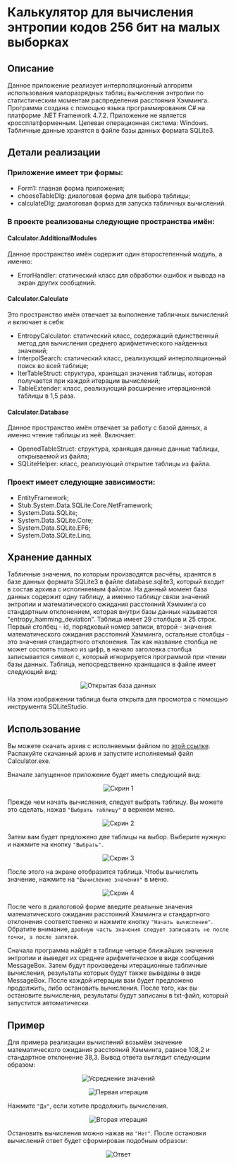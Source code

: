 # Калькулятор для вычисления энтропии кодов 256 бит на малых выборках

## Описание
Данное приложение реализует интерполяционный алгоритм использования малоразрядных таблиц вычисления энтропии по статистическим моментам распределения расстояния Хэмминга. 
Программа создана с помощью языка программирования C# на платформе .NET Framework 4.7.2. Приложение не является кроссплатформенным. Целевая операционная система: Windows. Табличные данные хранятся в файле базы данных формата SQLite3.

## Детали реализации
### Приложение имеет три формы:
+ Form1: главная форма приложения;
+ chooseTableDlg: диалоговая форма для выбора таблицы;
+ calculateDlg: диалоговая форма для запуска табличных вычислений.

### В проекте реализованы следующие пространства имён:

#### Calculator.AdditionalModules
Данное пространство имён содержит один второстепенный модуль, а именно:

+ ErrorHandler: статический класс для обработки ошибок и вывода на экран других сообщений.

#### Calculator.Calculate
Это пространство имён отвечает за выполнение табличных вычислений и включает в себя:

+ EntropyCalculator: статический класс, содержащий единственный метод для вычисления среднего арифметического найденных значений;
+ InterpolSearch: статический класс, реализующий интерполяционный поиск во всей таблице;
+ IterTableStruct: структура, хранящая значения таблицы, которая получается при каждой итерации вычислений;
+ TableExtender: класс, реализующий расширение итерационной таблицы в 1,5 раза.

#### Calculator.Database
Данное пространство имён отвечает за работу с базой данных, а именно чтение таблицы из неё. Включает:

+ OpenedTableStruct: структура, хранящая данные данные таблицы, открываемой из файла;
+ SQLiteHelper: класс, реализующий открытие таблицы из файла.

### Проект имеет следующие зависимости:
+ EntityFramework;
+ Stub.System.Data.SQLite.Core.NetFramework;
+ System.Data.SQLite;
+ System.Data.SQLite.Core;
+ System.Data.SQLite.EF6;
+ System.Data.SQLite.Linq.

## Хранение данных
Табличные значения, по которым производятся расчёты, хранятся в базе данных формата SQLite3 в файле database.sqlite3, который входит в состав архива с исполняемым файлом. На данный момент база данных содержит одну таблицу, а именно таблицу связи значений энтропии и математического ожидания расстояний Хэмминга со стандартным отклонением, которая внутри базы данных называется "entropy_hamming_deviation". Таблица имеет 29 столбцов и 25 строк. Первый столбец - id, порядковый номер записи, второй - значения математического ожидания расстояний Хэмминга, остальные столбцы - это значения стандартного отклонения. Так как название столбца не может состоять только из цифр, в начало заголовка столбца записывается символ c, который игнорируется программой при чтении базы данных. Таблица, непосредственно хранящаяся в файле имеет следующий вид:

<p align="center"> 
<img src="images/db_ex.png" alt="Открытая база данных">
</p>

На этом изображении таблица была открыта для просмотра с помощью инструмента SQLiteStudio.

## Использование
Вы можете скачать архив с исполняемым файлом по [этой ссылке](binary/Release.zip). Распакуйте скачанный архив и запустите исполняемый файл Calculator.exe.

Вначале запущенное приложение будет иметь следующий вид:

<p align="center"> 
<img src="images/screen1.png" alt="Скрин 1">
</p>

Прежде чем начать вычисления, следует выбрать таблицу. Вы можете это сделать, нажав ```"Выбрать таблицу"``` в верхнем меню.

<p align="center"> 
<img src="images/screen2.png" alt="Скрин 2">
</p>

Затем вам будет предложено две таблицы на выбор. Выберите нужную и нажмите на кнопку ```"Выбрать"```.

<p align="center"> 
<img src="images/screen3.png" alt="Скрин 3">
</p>

После этого на экране отобразится таблица. Чтобы вычислить значение, нажмите на ```"Вычисление значения"``` в меню.

<p align="center"> 
<img src="images/screen4.png" alt="Скрин 4">
</p>

После чего в диалоговой форме введите реальные значения математического ожидания расстояний Хэмминга и стандартного отклонения соответственно и нажмите кнопку ```"Начать вычисление"```. Обратите внимание, ```дробную часть значения следует записывать не после точки, а после запятой```.

Сначала программа найдёт в таблице четыре ближайших значения энтропии и выведет их среднее арифметическое в виде сообщения MessageBox. Затем будут произведены итерационные табличные вычисления, результаты которых будут также выведены в виде MessageBox. После каждой итерации вам будет предложено продолжить, либо остановить вычисления. После того, как вы остановите вычисления, результаты будут записаны в txt-файл, который запустится автоматически.

## Пример
Для примера реализации вычислений возьмём значение математического ожидания расстояний Хэмминга, равное 108,2 и стандартное отклонение 38,3. Вывод ответа выглядит следующим образом:

<p align="center"> 
<img src="images/screen5.png" alt="Усреднение значений">
</p>

<p align="center"> 
<img src="images/screen6.png" alt="Первая итерация">
</p>

Нажмите ```"Да"```, если хотите продолжить вычисления.

<p align="center"> 
<img src="images/screen7.png" alt="Вторая итерация">
</p>

Остановить вычисления можно нажав на ```"Нет"```. После остановки вычислений ответ будет сформирован подобным образом:

<p align="center"> 
<img src="images/screen8.png" alt="Ответ">
</p>
